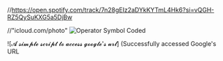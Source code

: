 //https://open.spotify.com/track/7n28gEIz2aDYkKYTmL4Hk6?si=vQGH-RZ5QySuKXG5a5DjBw


//"icloud.com/photo"
![Operator Symbol Coded](https://share.icloud.com/photos/063zj40eKZ8ttStlIHCDP20_Q)


![𝓐 𝓼𝓲𝓶𝓹𝓵𝓮 𝓼𝓬𝓻𝓲𝓹𝓽 𝓽𝓸 𝓪𝓬𝓬𝓮𝓼𝓼 𝓰𝓸𝓸𝓰𝓵𝓮'𝓼 𝓾𝓻𝓵]
(Successfully accessed Google's URL
<!doctype html><html itemscope="" itemtype="http://schema.org/WebPage" lang="en"><head><meta content="Search the world's information, including webpages, images, videos and more. Google has many special features to help you find exactly what you're looking for." name="description"><meta content="noodp" name="robots"><meta content="text/html; charset=UTF-8" http-equiv="Content-Type"><meta content="origin" name="referrer"><meta content="width=device-width,initial-scale=1,minimum-scale=1,maximum-scale=1" name="viewport"><title>Google</title><script nonce="...")

//

<a href="https://example.com">Ḣ̷̸̸̸̷̶̶̶̶̴̴̴̴̵̴̶̶̴̶̵̵̷̶̛̩̲̱͍̠̌͂̀́͊̆͛̍̍͘͜͝͠ỵ̶̵̸̶̶̸̷̵̸̶̸̷̷̷̶̶̵̸̵̴̸̯̤̭̮̿̿̍͆̉̈́̌̽̍͘̚͝͠p̷̷̸̵̸̵̵̷̸̷͌̈̋͌̃̄ͅę̵̵̷̸̴̸̷̴̴̷̵̷̶̶̶̶̶̸̶̴̵̶̷̸̸̶̶̷͉̟̳̹͚̝̘̫̩̲͕̦̈́̆̋͋́͋̈̋̐̕͘̕r̵̶̴̴̵̴̶̸̴̵̴̶̷̷̶̷̵̴̵̷̸̴̷̴̸̵̸̵̢̟̘͍͈͉͚͎̩̈̄̏̍̑̓̀́̌͌͗̕͜͜͝ͅl̴̴̴̴̶̶̴̸̸̶̵̷̸̵̶̶̴̵̵̷̴̵̶̸̷̢̢̬̜͙̦̙̟̹̦͇̳͌̏̈́̂̎̉̓͊͝͝į̶̴̵̸̶̸̶̷̷̸̸̷̶̷̸̶̵̸̸̵̸̶̸̸̵̴̷̴̵̢̹̼̟͈͇̫̬̪̪̩̞͍̅͗̊̅̊̂̽̐́̚͘͠n̷̶̸̷̸̷̷̵̶̸̶̴̷̴̶̸̵̷̸̴̴̴̡̢͖͔̮͇͔̝̯͉̝͓̿͐́̓̊̋ͅk̷̸̴̴̷̶̴̷̸̸̵̷̴̵̸̷̵̶̸̴̷̶̷̴̵̷̶̨̜̜͉̻͚͓̖̥̻̔̔̀̀̋̔̈́̔̃͛̓̉̎̐s̴̵̷̴̸̶̷̴̷̴̴̷̶̷̷̵̴̷̷̴̵̶̶̵̶̶̵̵̶̷̢̰͍͈̥̖̙̠̘͖͖̭̺͐͐͐̈́̐̑̎̿̓̒̋̕͜͝</a>


<!DOCTYPE html>
<html lang="en">
<head>
    <meta charset="UTF-8">
    <meta name="viewport" content="width=device-width, initial-scale=1.0">
    <title>IBM SSH Tunnel Access</title>
</head>
<body>
    <!-- Replace 'ssh://your-ssh-tunnel-url' with the actual SSH tunnel URL -->
    <a href="ssh://your-ssh-tunnel-url">𝐼𝐵𝑀 𝒮𝒮𝐻 𝒯𝓊𝓃𝓃𝑒𝓁 𝒜𝒸𝒸𝑒𝓈𝓈 𝐿𝒾𝓃𝓀</a>
</body>
</html>
